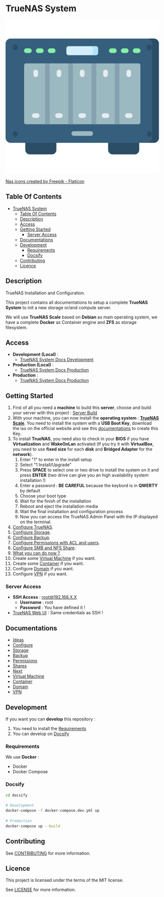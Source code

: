 # TrueNAS System

![Icon](./icon.png)

[Nas icons created by Freepik - Flaticon](https://www.flaticon.com/fr/icones-gratuites/nas)

## Table Of Contents

- [TrueNAS System](#truenas-system)
  - [Table Of Contents](#table-of-contents)
  - [Description](#description)
  - [Access](#access)
  - [Getting Started](#getting-started)
    - [Server Access](#server-access)
  - [Documentations](#documentations)
  - [Development](#development)
    - [Requirements](#requirements)
    - [Docsify](#docsify)
  - [Contributing](#contributing)
  - [Licence](#licence)

## Description

TrueNAS Installation and Configuration.

This project contains all documentations to setup a complete **TrueNAS System** to init a new storage or/and compute server.

We will use **TrueNAS Scale** based on **Debian** as main operating system, we have a complete **Docker** as Container engine and **ZFS** as storage filesystem.

## Access

- **Development (Local)** :
  - [TrueNAS System Docs Development](http://localhost:6007)
- **Production (Local)** :
  - [TrueNAS System Docs Production](http://localhost:6007)
- **Production** :
  - [TrueNAS System Docs Production](https://proginfra.gitlab.io/truenas_system)

## Getting Started

1) First of all you need a **machine** to build this **server**, choose and build your server with this project : [Server Build](https://proginfra.gitlab.io/server_build/#/)
2) With your machine, you can now install the **operating system** : **[TrueNAS Scale](https://www.truenas.com/truenas-scale/)**. You need to install the system with a **USB Boot Key**, download the iso on the official website and see this [documentations](https://progdevlab.gitlab.io/dyntools/#/docs/global/boot) to create this Key.
3) To install **TrueNAS**, you need also to check in your **BIOS** if you have **Virtualization** and **WakeOnLan** activated (If you try it with **VirtualBox**, you need to use **fixed size** for each **disk** and **Bridged Adapter** for the **network**).
   1) Enter "1" to enter in the install setup
   2) Select "1 Install/Upgrade"
   3) Press **SPACE** to select one or two drive to install the system on it and press **ENTER** (two drive can give you an high availability system installation !)
   4) Enter a password : **BE CAREFUL** because the keybord is in **QWERTY** by default
   5) Choose your boot type
   6) Wait for the finish of the installation
   7) Reboot and eject the installation media
   8) Wait the final installation and configuration process
   9) Now you can access the TrueNAS Admin Panel with the IP displayed on the terminal.
4) [Configure TrueNAS](./docs/configure.md).
5) [Configure Storage](./docs/storage.md).
6) [Configure Backup](./docs/backup.md).
7) [Configure Permissions with ACL and users](./docs/permissions.md).
8) [Configure SMB and NFS Share](./docs/shares.md).
9) [What you can do now ?](./docs/next.md).
10) Create some [Virtual Machine](./docs/vm.md) if you want.
11) Create some [Container](./docs/container.md) if you want.
12) Configure [Domain](./docs/domain.md) if you want.
13) Configure [VPN](./docs/vpn.md) if you want.

### Server Access

- **SSH Access** : root@192.168.X.X
  - **Username** : root
  - **Password** : You have defined it !
- [TrueNAS Web UI](http://192.168.X.X) : Same credentials as SSH !

## Documentations

- [Ideas](./docs/ideas.md)
- [Configure](./docs/configure.md)
- [Storage](./docs/storage.md)
- [Backup](./docs/backup.md)
- [Permissions](./docs/permissions.md)
- [Shares](./docs/shares.md)
- [Next](./docs/next.md)
- [Virtual Machine](./docs/vm.md)
- [Container](./docs/container.md)
- [Domain](./docs/domain.md)
- [VPN](./docs/vpn.md)

## Development

If you want you can **develop** this repository :

1) You need to install the [Requirements](#requirements)
2) You can develop on [Docsify](#docsify)

### Requirements

We use **Docker** :

- Docker
- Docker Compose

### Docsify

```bash
cd docsify

# Development
docker-compose -f docker-compose.dev.yml up

# Production
docker-compose up --build
```

## Contributing

See [CONTRIBUTING](./CONTRIBUTING.md) for more information.

## Licence

This project is licensed under the terms of the MIT license.

See [LICENSE](./LICENCE.md) for more information.
